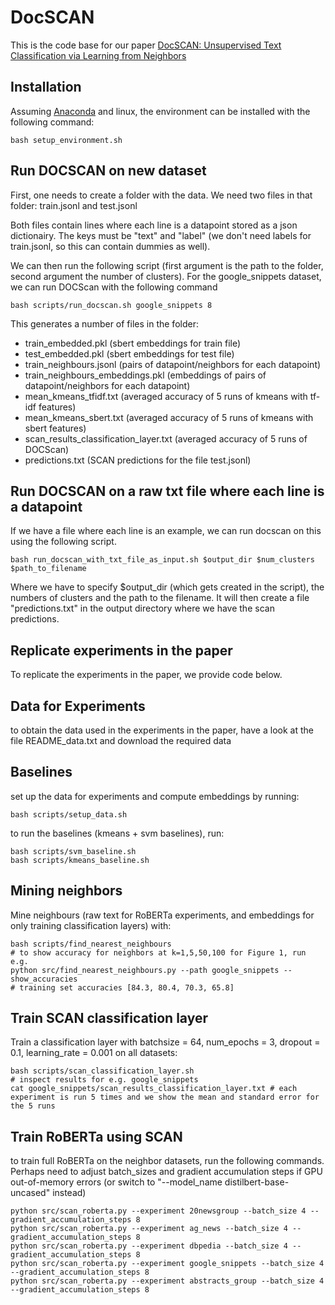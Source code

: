 # DocSCAN

This is the code base for our paper [DocSCAN: Unsupervised Text Classification via Learning from Neighbors](https://arxiv.org/abs/2105.04024)

## Installation

Assuming [Anaconda](https://docs.anaconda.com/anaconda/install/) and linux, the environment can be installed with the following command:
```shell
bash setup_environment.sh
```
## Run DOCSCAN on new dataset

First, one needs to create a folder with the data. We need two files in that folder: train.jsonl and test.jsonl

Both files contain lines where each line is a datapoint stored as a json dictionairy. The keys must be "text" and "label" (we don't need labels for train.jsonl, so this can contain dummies as well). 

We can then run the following script (first argument is the path to the folder, second argument the number of clusters). For the google_snippets dataset, we can run DOCScan with the following command

```shell
bash scripts/run_docscan.sh google_snippets 8
```
This generates a number of files in the folder:
* train_embedded.pkl (sbert embeddings for train file)
* test_embedded.pkl (sbert embeddings for test file)
* train_neighbours.jsonl (pairs of datapoint/neighbors for each datapoint)
* train_neighbours_embeddings.pkl (embeddings of pairs of datapoint/neighbors for each datapoint)
* mean_kmeans_tfidf.txt (averaged accuracy of 5 runs of kmeans with tf-idf features)
* mean_kmeans_sbert.txt (averaged accuracy of 5 runs of kmeans with sbert features)
* scan_results_classification_layer.txt (averaged accuracy of 5 runs of DOCScan)
* predictions.txt (SCAN predictions for the file test.jsonl)

## Run DOCSCAN on a raw txt file where each line is a datapoint

If we have a file where each line is an example, we can run docscan on this using the following script.

```shell
bash run_docscan_with_txt_file_as_input.sh $output_dir $num_clusters $path_to_filename
```

Where we have to specify $output_dir (which gets created in the script), the numbers of clusters and the path to the filename. It will then create a file "predictions.txt" in the output directory where we have the scan predictions.

## Replicate experiments in the paper

To replicate the experiments in the paper, we provide code below.

## Data for Experiments

to obtain the data used in the experiments in the paper, have a look at the file README_data.txt and download the required data

## Baselines

set up the data for experiments and compute embeddings by running:

```shell
bash scripts/setup_data.sh
```

to run the baselines (kmeans + svm baselines), run:

```shell
bash scripts/svm_baseline.sh
bash scripts/kmeans_baseline.sh
```

## Mining neighbors

Mine neighbours (raw text for RoBERTa experiments, and embeddings for only training classification layers) with:

```shell
bash scripts/find_nearest_neighbours
# to show accuracy for neighbors at k=1,5,50,100 for Figure 1, run e.g.
python src/find_nearest_neighbours.py --path google_snippets --show_accuracies
# training set accuracies [84.3, 80.4, 70.3, 65.8]
```

## Train SCAN classification layer

Train a classification layer with batchsize = 64, num_epochs = 3, dropout = 0.1, learning_rate = 0.001 on all datasets:


```shell
bash scripts/scan_classification_layer.sh 
# inspect results for e.g. google_snippets
cat google_snippets/scan_results_classification_layer.txt # each experiment is run 5 times and we show the mean and standard error for the 5 runs
```

## Train RoBERTa using SCAN

to train full RoBERTa on the neighbor datasets, run the following commands. Perhaps need to adjust batch_sizes and gradient accumulation steps if GPU out-of-memory errors (or switch to "--model_name distilbert-base-uncased" instead)
```shell
python src/scan_roberta.py --experiment 20newsgroup --batch_size 4 --gradient_accumulation_steps 8
python src/scan_roberta.py --experiment ag_news --batch_size 4 --gradient_accumulation_steps 8
python src/scan_roberta.py --experiment dbpedia --batch_size 4 --gradient_accumulation_steps 8
python src/scan_roberta.py --experiment google_snippets --batch_size 4 --gradient_accumulation_steps 8
python src/scan_roberta.py --experiment abstracts_group --batch_size 4 --gradient_accumulation_steps 8
```


